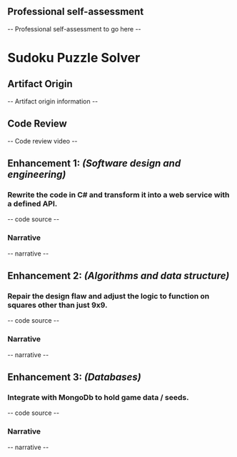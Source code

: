 ## Professional self-assessment
-- Professional self-assessment to go here --

# Sudoku Puzzle Solver
## Artifact Origin
-- Artifact origin information --

## Code Review
-- Code review video --

## Enhancement 1: *(Software design and engineering)*
### Rewrite the code in C# and transform it into a web service with a defined API. 
-- code source --

### Narrative
-- narrative --

## Enhancement 2: *(Algorithms and data structure)*
### Repair the design flaw and adjust the logic to function on squares other than just 9x9. 
-- code source --

### Narrative
-- narrative --

## Enhancement 3: *(Databases)*
### Integrate with MongoDb to hold game data / seeds. 
-- code source --

### Narrative
-- narrative --
